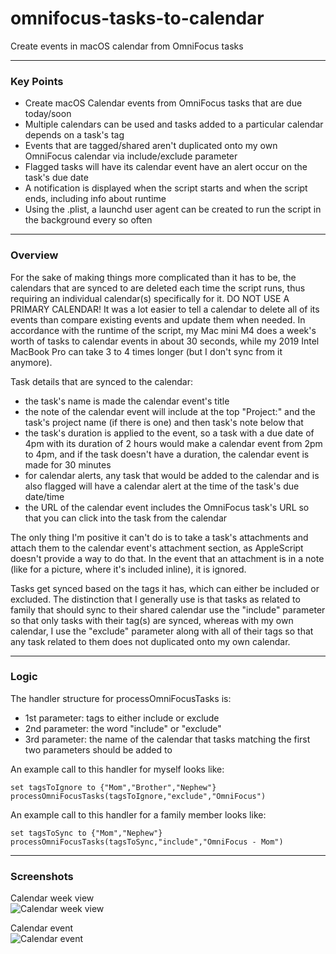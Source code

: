 # omnifocus-tasks-to-calendar
Create events in macOS calendar from OmniFocus tasks

---

### Key Points

- Create macOS Calendar events from OmniFocus tasks that are due today/soon
- Multiple calendars can be used and tasks added to a particular calendar depends on a task's tag
- Events that are tagged/shared aren't duplicated onto my own OmniFocus calendar via include/exclude parameter
- Flagged tasks will have its calendar event have an alert occur on the task's due date
- A notification is displayed when the script starts and when the script ends, including info about runtime
- Using the .plist, a launchd user agent can be created to run the script in the background every so often

---

### Overview

For the sake of making things more complicated than it has to be, the calendars that are synced to are deleted each time the script runs, thus requiring an individual calendar(s) specifically for it. DO NOT USE A PRIMARY CALENDAR! It was a lot easier to tell a calendar to delete all of its events than compare existing events and update them when needed. In accordance with the runtime of the script, my Mac mini M4 does a week's worth of tasks to calendar events in about 30 seconds, while my 2019 Intel MacBook Pro can take 3 to 4 times longer (but I don't sync from it anymore).

Task details that are synced to the calendar:

 - the task's name is made the calendar event's title
 - the note of the calendar event will include at the top "Project:" and the task's project name (if there is one) and then task's note below that
 - the task's duration is applied to the event, so a task with a due date of 4pm with its duration of 2 hours would make a calendar event from 2pm to 4pm, and if the task doesn't have a duration, the calendar event is made for 30 minutes
 - for calendar alerts, any task that would be added to the calendar and is also flagged will have a calendar alert at the time of the task's due date/time
 - the URL of the calendar event includes the OmniFocus task's URL so that you can click into the task from the calendar

The only thing I'm positive it can't do is to take a task's attachments and attach them to the calendar event's attachment section, as AppleScript doesn't provide a way to do that. In the event that an attachment is in a note (like for a picture, where it's included inline), it is ignored.

Tasks get synced based on the tags it has, which can either be included or excluded. The distinction that I generally use is that tasks as related to family that should sync to their shared calendar use the "include" parameter so that only tasks with their tag(s) are synced, whereas with my own calendar, I use the "exclude" parameter along with all of their tags so that any task related to them does not duplicated onto my own calendar.

---

### Logic

The handler structure for processOmniFocusTasks is:

- 1st parameter: tags to either include or exclude
- 2nd parameter: the word "include" or "exclude"
- 3rd parameter: the name of the calendar that tasks matching the first two parameters should be added to

An example call to this handler for myself looks like:

```
set tagsToIgnore to {"Mom","Brother","Nephew"}
processOmniFocusTasks(tagsToIgnore,"exclude","OmniFocus")
````

An example call to this handler for a family member looks like:

```
set tagsToSync to {"Mom","Nephew"}
processOmniFocusTasks(tagsToSync,"include","OmniFocus - Mom")
````

---

### Screenshots

Calendar week view\
![Calendar week view](/assets/img/calendar-week-view.png)

Calendar event\
![Calendar event](/assets/img/calendar-event.png)

